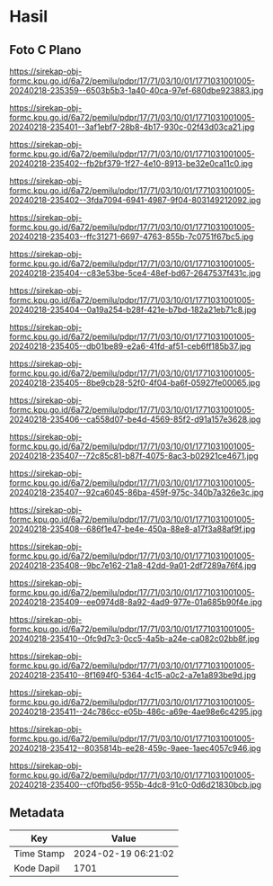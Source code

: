 # Hasil

## Foto C Plano

https://sirekap-obj-formc.kpu.go.id/6a72/pemilu/pdpr/17/71/03/10/01/1771031001005-20240218-235359--6503b5b3-1a40-40ca-97ef-680dbe923883.jpg

https://sirekap-obj-formc.kpu.go.id/6a72/pemilu/pdpr/17/71/03/10/01/1771031001005-20240218-235401--3af1ebf7-28b8-4b17-930c-02f43d03ca21.jpg

https://sirekap-obj-formc.kpu.go.id/6a72/pemilu/pdpr/17/71/03/10/01/1771031001005-20240218-235402--fb2bf379-1f27-4e10-8913-be32e0ca11c0.jpg

https://sirekap-obj-formc.kpu.go.id/6a72/pemilu/pdpr/17/71/03/10/01/1771031001005-20240218-235402--3fda7094-6941-4987-9f04-803149212092.jpg

https://sirekap-obj-formc.kpu.go.id/6a72/pemilu/pdpr/17/71/03/10/01/1771031001005-20240218-235403--ffc31271-6697-4763-855b-7c0751f67bc5.jpg

https://sirekap-obj-formc.kpu.go.id/6a72/pemilu/pdpr/17/71/03/10/01/1771031001005-20240218-235404--c83e53be-5ce4-48ef-bd67-2647537f431c.jpg

https://sirekap-obj-formc.kpu.go.id/6a72/pemilu/pdpr/17/71/03/10/01/1771031001005-20240218-235404--0a19a254-b28f-421e-b7bd-182a21eb71c8.jpg

https://sirekap-obj-formc.kpu.go.id/6a72/pemilu/pdpr/17/71/03/10/01/1771031001005-20240218-235405--db01be89-e2a6-41fd-af51-ceb6ff185b37.jpg

https://sirekap-obj-formc.kpu.go.id/6a72/pemilu/pdpr/17/71/03/10/01/1771031001005-20240218-235405--8be9cb28-52f0-4f04-ba6f-05927fe00065.jpg

https://sirekap-obj-formc.kpu.go.id/6a72/pemilu/pdpr/17/71/03/10/01/1771031001005-20240218-235406--ca558d07-be4d-4569-85f2-d91a157e3628.jpg

https://sirekap-obj-formc.kpu.go.id/6a72/pemilu/pdpr/17/71/03/10/01/1771031001005-20240218-235407--72c85c81-b87f-4075-8ac3-b02921ce4671.jpg

https://sirekap-obj-formc.kpu.go.id/6a72/pemilu/pdpr/17/71/03/10/01/1771031001005-20240218-235407--92ca6045-86ba-459f-975c-340b7a326e3c.jpg

https://sirekap-obj-formc.kpu.go.id/6a72/pemilu/pdpr/17/71/03/10/01/1771031001005-20240218-235408--686f1e47-be4e-450a-88e8-a17f3a88af9f.jpg

https://sirekap-obj-formc.kpu.go.id/6a72/pemilu/pdpr/17/71/03/10/01/1771031001005-20240218-235408--9bc7e162-21a8-42dd-9a01-2df7289a76f4.jpg

https://sirekap-obj-formc.kpu.go.id/6a72/pemilu/pdpr/17/71/03/10/01/1771031001005-20240218-235409--ee0974d8-8a92-4ad9-977e-01a685b90f4e.jpg

https://sirekap-obj-formc.kpu.go.id/6a72/pemilu/pdpr/17/71/03/10/01/1771031001005-20240218-235410--0fc9d7c3-0cc5-4a5b-a24e-ca082c02bb8f.jpg

https://sirekap-obj-formc.kpu.go.id/6a72/pemilu/pdpr/17/71/03/10/01/1771031001005-20240218-235410--8f1694f0-5364-4c15-a0c2-a7e1a893be9d.jpg

https://sirekap-obj-formc.kpu.go.id/6a72/pemilu/pdpr/17/71/03/10/01/1771031001005-20240218-235411--24c786cc-e05b-486c-a69e-4ae98e6c4295.jpg

https://sirekap-obj-formc.kpu.go.id/6a72/pemilu/pdpr/17/71/03/10/01/1771031001005-20240218-235412--8035814b-ee28-459c-9aee-1aec4057c946.jpg

https://sirekap-obj-formc.kpu.go.id/6a72/pemilu/pdpr/17/71/03/10/01/1771031001005-20240218-235400--cf0fbd56-955b-4dc8-91c0-0d6d21830bcb.jpg


## Metadata

| Key        | Value               |
| ---------- | ------------------- |
| Time Stamp | 2024-02-19 06:21:02 |
| Kode Dapil | 1701                |




